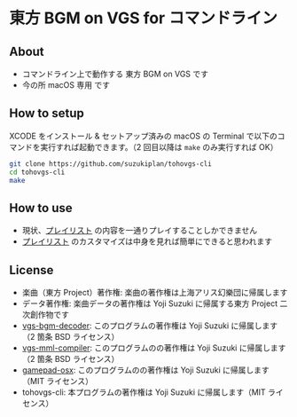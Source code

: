 # 東方 BGM on VGS for コマンドライン

## About

- コマンドライン上で動作する 東方 BGM on VGS です
- 今の所 macOS 専用 です

## How to setup

XCODE をインストール & セットアップ済みの macOS の Terminal で以下のコマンドを実行すれば起動できます。（2 回目以降は `make` のみ実行すれば OK）

```bash
git clone https://github.com/suzukiplan/tohovgs-cli
cd tohovgs-cli
make
```

## How to use

- 現状、[プレイリスト](playlist.csv) の内容を一通りプレイすることしかできません
- [プレイリスト](playlist.csv) のカスタマイズは中身を見れば簡単にできると思われます

## License

- 楽曲（東方 Project）著作権: 楽曲の著作権は上海アリス幻樂団に帰属します
- データ著作権: 楽曲データの著作権は Yoji Suzuki に帰属する東方 Project 二次創作物です
- [vgs-bgm-decoder](https://github.com/suzukiplan/vgs-bgm-decoder): このプログラムの著作権は Yoji Suzuki に帰属します（2 箇条 BSD ライセンス）
- [vgs-mml-compiler](https://github.com/suzukiplan/vgs-mml-compiler): このプログラムのの著作権は Yoji Suzuki に帰属します（2 箇条 BSD ライセンス）
- [gamepad-osx](https://github.com/suzukiplan/gamepad-osx): このプログラムのの著作権は Yoji Suzuki に帰属します（MIT ライセンス）
- tohovgs-cli: 本プログラムの著作権は Yoji Suzuki に帰属します（MIT ライセンス）
